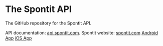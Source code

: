 # The Spontit API

The GitHub repository for the Spontit API.

API documentation: <a href="https://api.spontit.com">api.spontit.com</a>.
Spontit website: <a href="https://spontit.com">spontit.com</a>
<a href="https://play.google.com/store/apps/details?id=xyz.appmaker.nqratw">Android App</a>
<a href="https://apps.apple.com/us/app/spontit/id1448318683">iOS App</a>
